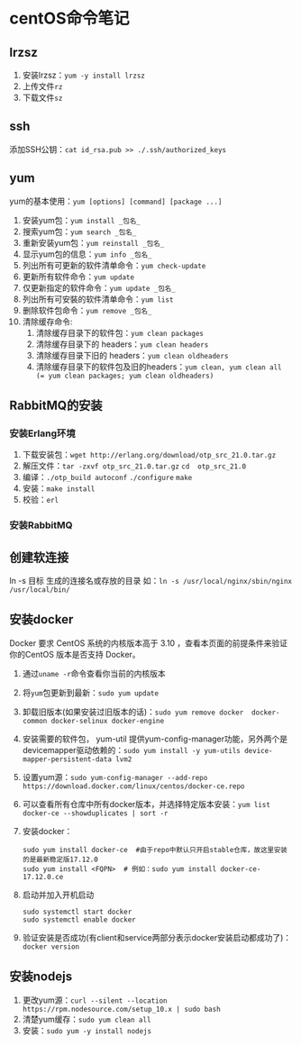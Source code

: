 # centOS命令笔记

## lrzsz

1. 安装lrzsz：`yum -y install lrzsz`
2. 上传文件`rz`
3. 下载文件`sz`

## ssh

添加SSH公钥：`cat id_rsa.pub >> ./.ssh/authorized_keys`

## yum

yum的基本使用：`yum [options] [command] [package ...]`

1. 安装yum包：`yum install _包名_`
2. 搜索yum包：`yum search _包名_`
3. 重新安装yum包：`yum reinstall _包名_`
4. 显示yum包的信息：`yum info _包名_`
5. 列出所有可更新的软件清单命令：`yum check-update`
6. 更新所有软件命令：`yum update`
7. 仅更新指定的软件命令：`yum update _包名_`
8. 列出所有可安裝的软件清单命令：`yum list`
9. 删除软件包命令：`yum remove _包名_`
10. 清除缓存命令:
    1. 清除缓存目录下的软件包：`yum clean packages`
    2. 清除缓存目录下的 headers：`yum clean headers`
    3. 清除缓存目录下旧的 headers：`yum clean oldheaders`
    4. 清除缓存目录下的软件包及旧的headers：`yum clean, yum clean all   (= yum clean packages; yum clean oldheaders)`

## RabbitMQ的安装

### 安装Erlang环境

1. 下载安装包：`wget http://erlang.org/download/otp_src_21.0.tar.gz`
2. 解压文件：`tar -zxvf otp_src_21.0.tar.gz` `cd  otp_src_21.0`
3. 编译：`./otp_build autoconf` `./configure` `make`
4. 安装：`make install`
5. 校验：`erl`

### 安装RabbitMQ

## 创建软连接

ln -s 目标 生成的连接名或存放的目录
如：`ln -s /usr/local/nginx/sbin/nginx /usr/local/bin/`

## 安装docker

Docker 要求 CentOS 系统的内核版本高于 3.10 ，查看本页面的前提条件来验证你的CentOS 版本是否支持 Docker。

1. 通过`uname -r`命令查看你当前的内核版本
2. 将`yum`包更新到最新：`sudo yum update`
3. 卸载旧版本(如果安装过旧版本的话)：`sudo yum remove docker  docker-common docker-selinux docker-engine`
4. 安装需要的软件包， yum-util 提供yum-config-manager功能，另外两个是devicemapper驱动依赖的：`sudo yum install -y yum-utils device-mapper-persistent-data lvm2`
5. 设置yum源：`sudo yum-config-manager --add-repo https://download.docker.com/linux/centos/docker-ce.repo`
6. 可以查看所有仓库中所有docker版本，并选择特定版本安装：`yum list docker-ce --showduplicates | sort -r`
7. 安装docker：

    ```SH
    sudo yum install docker-ce  #由于repo中默认只开启stable仓库，故这里安装的是最新稳定版17.12.0
    sudo yum install <FQPN>  # 例如：sudo yum install docker-ce-17.12.0.ce
    ```

8. 启动并加入开机启动

    ```SH
    sudo systemctl start docker
    sudo systemctl enable docker
    ```

9. 验证安装是否成功(有client和service两部分表示docker安装启动都成功了)：`docker version`

## 安装nodejs

1. 更改yum源：`curl --silent --location https://rpm.nodesource.com/setup_10.x | sudo bash`
2. 清楚yum缓存：`sudo yum clean all`
3. 安装：`sudo yum -y install nodejs`
